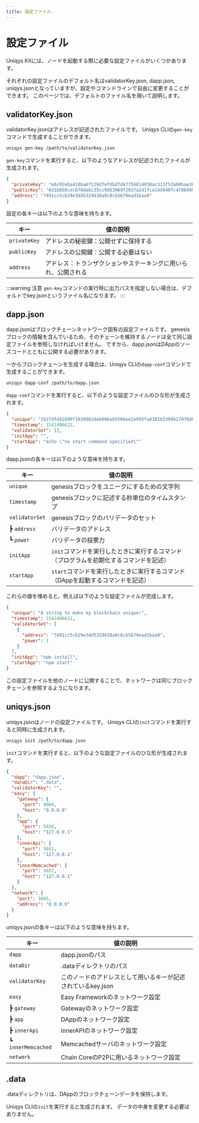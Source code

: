 ```yaml
---
title: 設定ファイル
---
```


# 設定ファイル

Uniqys Kitには、ノードを起動する際に必要な設定ファイルがいくつかあります。

それぞれの設定ファイルのデフォルト名はvalidatorKey.json, dapp.json, uniqys.jsonとなっていますが、設定やコマンドラインで自由に変更することができます。
このページでは、デフォルトのファイル名を用いて説明します。

## validatorKey.json

validatorKey.jsonはアドレスが記述されたファイルです。
Uniqys CLIの`gen-key`コマンドで生成することができます。

```sh
uniqys gen-key /path/to/validatorKey.json
```

`gen-key`コマンドを実行すると、以下のようなアドレスが記述されたファイルが生成されます。

```json
{
  "privateKey": "e6c02eba42dbad7139d7efdbd7d47756814038ac313f53a60bae36320aa1c631",
  "publicKey": "6d1b658cecb78dabc35cc9d53969f2937a2d1fca14d9407c4f0b945ff1df2439b0e19b94f079d00e3a57b54c35cee90cf120cbfa687080df534e7ee86e29febd",
  "address": "7491cc5cb29e3dd5329438a9c8cb5679ead1baa9"
}
```

設定の各キーは以下のような意味を持ちます。

| キー | 値の説明 |
| --- | --- |
| `privateKey` | アドレスの秘密鍵：公開せずに保持する |
| `publicKey` | アドレスの公開鍵：公開する必要はない |
| `address` | アドレス：トランザクションやステーキングに用いられ、公開される |

:::warning 注意
`gen-key`コマンドの実行時に出力パスを指定しない場合は、デフォルトでkey.jsonというファイル名になります。
:::

## dapp.json

dapp.jsonはブロックチェーンネットワーク固有の設定ファイルです。
genesisブロックの情報を含んでいるため、そのチェーンを維持するノードは全て同じ設定ファイルを参照しなければいけません。
ですから、dapp.jsonはDAppのソースコードとともに公開する必要があります。

一からブロックチェーンを生成する場合は、Uniqys CLIの`dapp-conf`コマンドで生成することができます。

```sh
uniqys dapp-conf /path/to/dapp.json
```

`dapp-conf`コマンドを実行すると、以下のような設定ファイルのひな形が生成されます。

```json
{
  "unique": "2b2fdfd42498f1020962deb060ab5566ee2e995fa8381b5399b17076d0970d4707b33f882150dcc4",
  "timestamp": 1541406622,
  "validatorSet": [],
  "initApp": "",
  "startApp": "echo \"no start command specified\""
}
```

dapp.jsonの各キーは以下のような意味を持ちます。

| キー | 値の説明 |
| --- | --- |
| `unique` | genesisブロックをユニークにするための文字列 |
| `timestamp` | genesisブロックに記述する秒単位のタイムスタンプ |
| `validatorSet` | genesisブロックのバリデータのセット |
| ┣ `address` | バリデータのアドレス |
| ┗ `power` | バリデータの投票力 |
| `initApp` | `init`コマンドを実行したときに実行するコマンド<br>（プログラムを初期化するコマンドを記述） |
| `startApp` | `start`コマンドを実行したときに実行するコマンド<br>（DAppを起動するコマンドを記述） |

これらの値を埋めると、例えば以下のような設定ファイルが完成します。

```json
{
  "unique": "A string to make my blockchain unique!",
  "timestamp": 1541406622,
  "validatorSet": [
    {
      "address": "7491cc5cb29e3dd5329438a9c8cb5679ead1baa9",
      "power": 1
    }
  ],
  "initApp": "npm install",
  "startApp": "npm start"
}
```

この設定ファイルを他のノードに公開することで、ネットワークは同じブロックチェーンを参照するようになります。

## uniqys.json

uniqys.jsonはノードの設定ファイルです。
Uniqys CLIの`init`コマンドを実行すると同時に生成されます。

```sh
uniqys init /path/to/dapp.json
```

`init`コマンドを実行すると、以下のような設定ファイルのひな形が生成されます。

```json
{
  "dapp": "dapp.json",
  "dataDir": ".data",
  "validatorKey": "",
  "easy": {
    "gateway": {
      "port": 8080,
      "host": "0.0.0.0"
    },
    "app": {
      "port": 5650,
      "host": "127.0.0.1"
    },
    "innerApi": {
      "port": 5651,
      "host": "127.0.0.1"
    },
    "innerMemcached": {
      "port": 5652,
      "host": "127.0.0.1"
    }
  },
  "network": {
    "port": 5665,
    "address": "0.0.0.0"
  }
}
```

uniqys.jsonの各キーは以下のような意味を持ちます。

| キー | 値の説明 |
| --- | --- |
| `dapp` | dapp.jsonのパス |
| `dataDir` | .dataディレクトリのパス |
| `validatorKey` | このノードのアドレスとして用いるキーが記述されているkey.json |
| `easy` | Easy Frameworkのネットワーク設定 |
| ┣ `gateway` | Gatewayのネットワーク設定 |
| ┣ `app` | DAppのネットワーク設定 |
| ┣ `innerApi` | innerAPIのネットワーク設定 |
| ┗ `innerMemcached` | Memcachedサーバのネットワーク設定 |
| `network` | Chain CoreのP2Pに用いるネットワーク設定 |

## .data

.dataディレクトリは、DAppのブロックチェーンデータを保持します。

Uniqys CLIの`init`を実行すると生成されます。
データの中身を変更する必要はありません。
